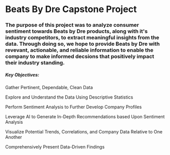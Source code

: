 # Beats By Dre Capstone Project
### The purpose of this project was to analyze consumer sentiment towards Beats by Dre products, along with it's industry competitors, to extract meaningful insights from the data. Through doing so, we hope to provide Beats by Dre with revevant, actionable, and reliable information to enable the company to make informed decsions that positively impact their industry standing.

##### Key Objectives:

Gather Pertinent, Dependable, Clean Data

Explore and Understand the Data Using Descriptive Statistics

Perform Sentiment Analysis to Further Develop Company Profiles

Leverage AI to Generate In-Depth Recommendations based Upon Sentiment Analysis

Visualize Potential Trends, Correlations, and Company Data Relative to One Another

Comprehensively Present Data-Driven Findings
